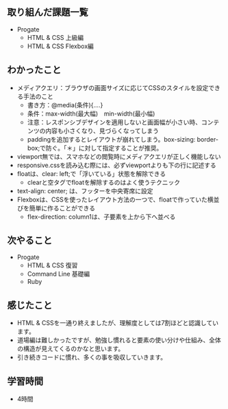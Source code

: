 ## 取り組んだ課題一覧
- Progate
  - HTML & CSS 上級編
  - HTML & CSS Flexbox編
## わかったこと
- メディアクエリ：ブラウザの画面サイズに応じてCSSのスタイルを設定できる手法のこと
  - 書き方：@media(条件){....}
  - 条件：max-width(最大幅)　min-width(最小幅)
  - 注意：レスポンシブデザインを適用しないと画面幅が小さい時、コンテンツの内容も小さくなり、見づらくなってしまう
  - paddingを追加するとレイアウトが崩れてしまう。box-sizing: border-box;で防ぐ。「＊」に対して指定することが推奨。
- viewport無では、スマホなどの閲覧時にメディアクエリが正しく機能しない
- responsive.cssを読み込む際には、必ずviewportよりも下の行に記述する
- floatは、clear: left;で「浮いている」状態を解除できる
  - clearと空タグでfloatを解除するのはよく使うテクニック
- text-align: center; は、フッターを中央寄席に設定
- Flexboxは、CSSを使ったレイアウト方法の一つで、floatで作っていた横並びを簡単に作ることができる
  - flex-direction: column1は、子要素を上から下へ並べる
## 次やること
- Progate
  - HTML & CSS 復習
  - Command Line 基礎編
  - Ruby
## 感じたこと
- HTML & CSSを一通り終えましたが、理解度としては7割ほどと認識しています。
- 道場編は難しかったですが、勉強し慣れると要素の使い分けや仕組み、全体の構造が見えてくるのかなと思います。
- 引き続きコードに慣れ、多くの事を吸収していきます。
## 学習時間
- 4時間
